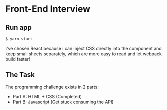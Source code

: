 # Front-End Interview

## Run app

 ```bash
 $ yarn start
 ```

I've chosen React because i can inject CSS directly into the component and keep small sheets separately, which are more easy to read and let webpack build faster!

## The Task

The programming challenge exists in 2 parts:
* Part A: HTML + CSS (Completed)
* Part B: Javascript (Get stuck consuming the API)

